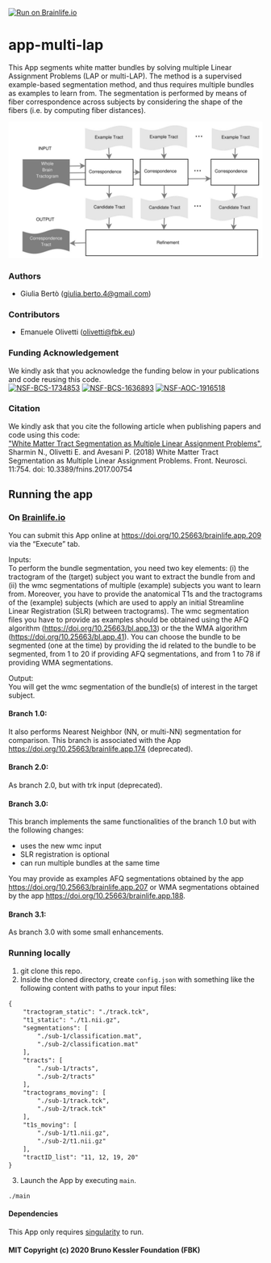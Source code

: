 [![Run on Brainlife.io](https://img.shields.io/badge/Brainlife-bl.app.209-blue.svg)](https://doi.org/10.25663/brainlife.app.209)

# app-multi-lap
This App segments white matter bundles by solving multiple Linear Assignment Problems (LAP or multi-LAP). The method is a supervised example-based segmentation method, and thus requires multiple bundles as examples to learn from. The segmentation is performed by means of fiber correspondence across subjects by considering the shape of the fibers (i.e. by computing fiber distances).

![](lap-original.png)

### Authors
- Giulia Bertò (giulia.berto.4@gmail.com)

### Contributors
- Emanuele Olivetti (olivetti@fbk.eu)

### Funding Acknowledgement
We kindly ask that you acknowledge the funding below in your publications and code reusing this code. \
[![NSF-BCS-1734853](https://img.shields.io/badge/NSF_BCS-1734853-blue.svg)](https://nsf.gov/awardsearch/showAward?AWD_ID=1734853)
[![NSF-BCS-1636893](https://img.shields.io/badge/NSF_BCS-1636893-blue.svg)](https://nsf.gov/awardsearch/showAward?AWD_ID=1636893)
[![NSF-AOC-1916518](https://img.shields.io/badge/NSF_AOC-1916518-blue.svg)](https://nsf.gov/awardsearch/showAward?AWD_ID=1916518)

### Citation
We kindly ask that you cite the following article when publishing papers and code using this code: \
["White Matter Tract Segmentation as Multiple Linear Assignment Problems"](https://doi.org/10.3389/fnins.2017.00754), Sharmin N., Olivetti E. and Avesani P. (2018) White Matter Tract Segmentation as Multiple Linear
Assignment Problems. Front. Neurosci. 11:754. doi: 10.3389/fnins.2017.00754

## Running the app
### On [Brainlife.io](http://brainlife.io/) 
You can submit this App online at https://doi.org/10.25663/brainlife.app.209 via the “Execute” tab.

Inputs: \
To perform the bundle segmentation, you need two key elements: (i) the tractogram of the (target) subject you want to extract the bundle from and (ii) the wmc segmentations of multiple (example) subjects you want to learn from. Moreover, you have to provide the anatomical T1s and the tractograms of the (example) subjects (which are used to apply an initial Streamline Linear Registration (SLR) between tractograms). The wmc segmentation files you have to provide as examples should be obtained using the AFQ algorithm (https://doi.org/10.25663/bl.app.13) or the the WMA algorithm (https://doi.org/10.25663/bl.app.41). You can choose the bundle to be segmented (one at the time) by providing the id related to the bundle to be segmented, from 1 to 20 if providing AFQ segmentations, and from 1 to 78 if providing WMA segmentations. 

Output: \
You will get the wmc segmentation of the bundle(s) of interest in the target subject.

#### Branch 1.0:
It also performs Nearest Neighbor (NN, or multi-NN) segmentation for comparison. This branch is associated with the App https://doi.org/10.25663/brainlife.app.174 (deprecated).

#### Branch 2.0:
As branch 2.0, but with trk input (deprecated).

#### Branch 3.0:
This branch implements the same functionalities of the branch 1.0 but with the following changes: 
- uses the new wmc input 
- SLR registration is optional
- can run multiple bundles at the same time 

You may provide as examples AFQ segmentations obtained by the app https://doi.org/10.25663/brainlife.app.207 or WMA segmentations obtained by the app https://doi.org/10.25663/brainlife.app.188.

#### Branch 3.1:
As branch 3.0 with some small enhancements.

### Running locally
1. git clone this repo.
2. Inside the cloned directory, create `config.json` with something like the following content with paths to your input files:
```
{
    "tractogram_static": "./track.tck",
    "t1_static": "./t1.nii.gz",
    "segmentations": [
        "./sub-1/classification.mat",           
        "./sub-2/classification.mat"
    ],
    "tracts": [
        "./sub-1/tracts",
        "./sub-2/tracts"
    ],
    "tractograms_moving": [
        "./sub-1/track.tck",
        "./sub-2/track.tck"
    ],
    "t1s_moving": [
        "./sub-1/t1.nii.gz",
        "./sub-2/t1.nii.gz"
    ],
    "tractID_list": "11, 12, 19, 20"
}
```
3. Launch the App by executing `main`.
```
./main
```

#### Dependencies
This App only requires [singularity](https://sylabs.io/singularity/) to run.

#### MIT Copyright (c) 2020 Bruno Kessler Foundation (FBK)

